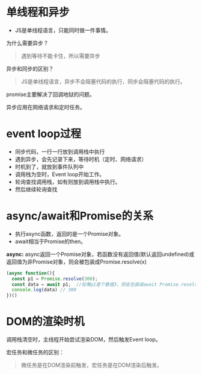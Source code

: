 # 单线程和异步
* JS是单线程语言，只能同时做一件事情。

为什么需要异步？
> 遇到等待不能卡住，所以需要异步

异步和同步的区别？
> JS是单线程语言，异步不会阻塞代码的执行，同步会阻塞代码的执行。

promise主要解决了回调地狱的问题。

异步应用在网络请求和定时任务。

# event loop过程
* 同步代码，一行一行放到调用栈中执行
* 遇到异步，会先记录下来，等待时机（定时、网络请求）
* 时机到了，就放到事件队列中
* 调用栈为空时，Event loop开始工作。
* 轮询查找调用栈，如有则放到调用栈中执行。
* 然后继续轮询查找

# async/await和Promise的关系
* 执行async函数，返回的是一个Promise对象。
* await相当于Promise的then。

**async:**
async返回一个Promise对象，若函数没有返回值(默认返回undefined)或返回值为非Promise对象，则会被包装成Promise.resolve(x)

```javascript
(async function(){
  const p1 = Promise.resolve(300);
  const data = await p1;  //如果p1是个数值3，则会包装成await Promise.resolve(3)
  console.log(data) // 300
})()
```

# DOM的渲染时机
调用栈清空时，主线程开始尝试渲染DOM，然后触发Event loop。

宏任务和微任务的区别：
> 微任务是在DOM渲染前触发，宏任务是在DOM渲染后触发。